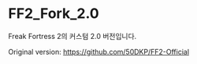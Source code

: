 # FF2_Fork_2.0
Freak Fortress 2의 커스텀 2.0 버전입니다.

Original version: https://github.com/50DKP/FF2-Official
